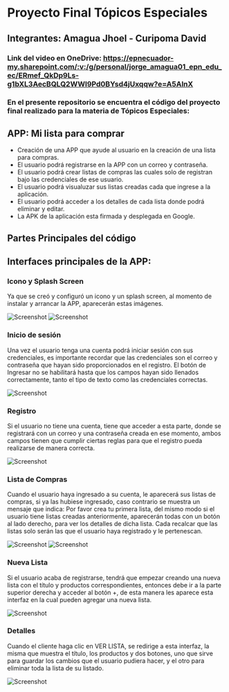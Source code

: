 # Proyecto Final Tópicos Especiales
##  Integrantes: Amagua Jhoel - Curipoma David
### Link del video en OneDrive: https://epnecuador-my.sharepoint.com/:v:/g/personal/jorge_amagua01_epn_edu_ec/ERmef_QkDp9Ls-g1bXL3AecBQLQ2WWl9Pd0BYsd4jUxqqw?e=A5AlnX 
### En el presente repositorio se encuentra el código del proyecto final realizado para la materia de Tópicos Especiales:

## APP: Mi lista para comprar
- Creación de una APP que ayude al usuario en la creación de una lista para compras.
- El usuario podrá registrarse en la APP con un correo y contraseña.
- El usuario podrá crear listas de compras las cuales solo de registran bajo las credenciales de ese usuario.
- El usuario podrá visualuzar sus listas creadas cada que ingrese a la aplicación.
- El usuario podrá acceder a los detalles de cada lista donde podrá eliminar y editar.
- La APK de la aplicación esta firmada y desplegada en Google.

## Partes Principales del código


## Interfaces principales de la APP:
### Icono y Splash Screen
Ya que se creó y configuró un icono y un splash screen, al momento de instalar y arrancar la APP, aparecerán estas imágenes.

![Screenshot](icono.jfif)    ![Screenshot](splash.jfif)

### Inicio de sesión
Una vez el usuario tenga una cuenta podrá iniciar sesión con sus credenciales, es importante recordar que las credenciales son el correo
y contraseña que hayan sido proporcionados en el registro. El botón de Ingresar no se habilitará hasta que los campos hayan sido llenados
correctamente, tanto el tipo de texto como las credenciales correctas.

![Screenshot](login.jfif)

### Registro
Si el usuario no tiene una cuenta, tiene que acceder a esta parte, donde se registrará con un correo y una contraseña creada en ese momento,
ambos campos tienen que cumplir ciertas reglas para que el registro pueda realizarse de manera correcta.

![Screenshot](registro.jfif)

### Lista de Compras
Cuando el usuario haya ingresado a su cuenta, le aparecerá sus listas de compras, si ya las hubiese ingresado, caso contrario se muestra un 
mensaje que indica: Por favor crea tu primera lista, del mismo modo si el usuario tiene listas creadas anteriormente, aparecerán todas con un
botón al lado derecho, para ver los detalles de dicha lista. Cada recalcar que las listas solo serán las que el usuario haya registrado y le
pertenescan.

![Screenshot](lista.jfif)     ![Screenshot](sinlista.jfif)

### Nueva Lista
Si el usuario acaba de registrarse, tendrá que empezar creando una nueva lista con el título y productos correspondientes, entonces debe ir a 
la parte superior derecha y acceder al botón +, de esta manera les aparece esta interfaz en la cual pueden agregar una nueva lista.

![Screenshot](nuevo.jfif)

### Detalles
Cuando el cliente haga clic en VER LISTA, se redirige a esta interfaz, la misma que muestra el título, los productos y dos botones, uno que sirve
para guardar los cambios que el usuario pudiera hacer, y el otro para eliminar toda la lista de su listado.

![Screenshot](detalle.jfif)

